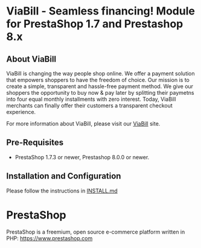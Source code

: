 # ViaBill - Seamless financing! Module for PrestaShop 1.7 and Prestashop 8.x

## About ViaBill

ViaBill is changing the way people shop online. We offer a payment solution that empowers shoppers to have the freedom of choice. Our mission is to create a simple, transparent and hassle-free payment method. We give our shoppers the opportunity to buy now & pay later by splitting their paymetns into four equal monthly installments with zero interest. Today, ViaBill merchants can finally offer their customers a transparent checkout experience.

For more information about ViaBill, please visit our [ViaBill](https://viabill.com) site.

## Pre-Requisites
* PrestaShop 1.7.3 or newer, Prestashop 8.0.0 or newer.

## Installation and Configuration

Please follow the instructions in [INSTALL.md](INSTALL.md)

# PrestaShop

PrestaShop is a freemium, open source e-commerce platform written in PHP: https://www.prestashop.com
